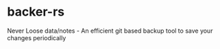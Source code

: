 # backer-rs
Never Loose data/notes - An efficient git based backup tool to save your changes periodically 
